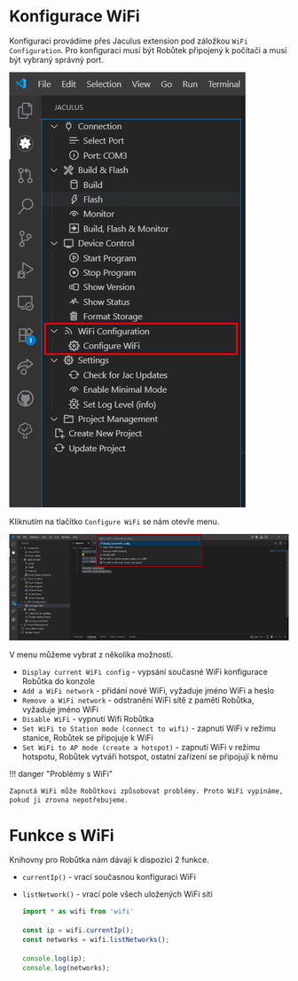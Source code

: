 # Konfigurace WiFi
Konfiguraci provádíme přes Jaculus extension pod záložkou `WiFi Configuration`. Pro konfiguraci musí být Robůtek připojený k počítači a musí být vybraný správný port. 

![jaculus menu](assets/jaculusMenu.png)

Kliknutím na tlačítko `Configure WiFi` se nám otevře menu.

![jaculus menu](assets/wifiMenu.png)

V menu můžeme vybrat z několika možností.

 - `Display current WiFi config` - vypsání současné WiFi konfigurace Robůtka do konzole 
 - `Add a WiFi network` - přidání nové WiFi, vyžaduje jméno WiFi a heslo
 - `Remove a WiFi network` - odstranění WiFi sítě z paměti Robůtka, vyžaduje jméno WiFi
 - `Disable WiFi` - vypnutí Wifi Robůtka
 - `Set WiFi to Station mode (connect to wifi)` - zapnutí WiFi v režimu stanice, Robůtek se připojuje k WiFi
 - `Set WiFi to AP mode (create a hotspot)` - zapnutí WiFi v režimu hotspotu, Robůtek vytváři hotspot, ostatní zařízení se připojují k němu

!!! danger "Problémy s WiFi"
    
    Zapnutá WiFi může Robůtkovi způsobovat problémy. Proto WiFi vypínáme, pokud ji zrovna nepotřebujeme.

# Funkce s WiFi

Knihovny pro Robůtka nám dávají k dispozici 2 funkce.

 - `currentIp()` - vrací současnou konfiguraci WiFi
 - `listNetwork()` - vrací pole všech uložených WiFi sítí

    ```ts
    import * as wifi from 'wifi'

    const ip = wifi.currentIp();
    const networks = wifi.listNetworks();

    console.log(ip);
    console.log(networks);
    ```


